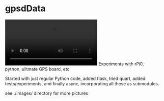 # gpsdData
![UARTandLinuxDebug](/images/UARTandLinuxDebug.MOV)
Experiments with rPi0, python, ulitmate GPS board, etc

Started with just regular Python code, added flask, tried quart, added tests/experiments, and finally async,
incorporating all these as submodules.

see ./images/ directory for more pictures
